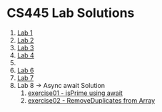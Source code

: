 # CS445 Lab Solutions

1. [Lab 1](https://github.com/Tekleyigzaw21/CS445-lab-solns/blob/main/lab1/Lab%201%20Solution.pdf)
2. [Lab 2](https://github.com/Tekleyigzaw21/CS445-lab-solns/tree/main/lab2)
3. [Lab 3](https://github.com/Tekleyigzaw21/CS445-lab-solns/tree/main/lab3)
4. [Lab 4](https://github.com/Tekleyigzaw21/CS445-lab-solns/tree/main/lab4)
5.
6. [Lab 6](https://github.com/Tekleyigzaw21/CS445-lab-solns/tree/main/lab6)
7. [Lab 7](https://github.com/Tekleyigzaw21/CS445-lab-solns/tree/main/lab7)
8. Lab 8 -> Async await Solution
   1. [exercise01 - isPrime using await](./lab8/exercise01.js)
   2. [exercise02 - RemoveDuplicates from Array](./lab8/exercise02.js)

